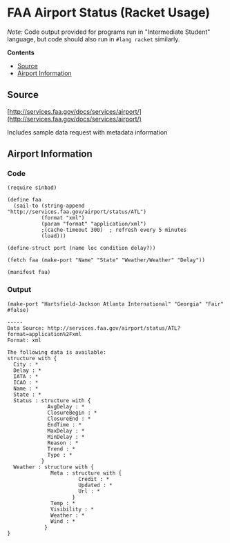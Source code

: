 # FAA Airport Status (Racket Usage)

*Note:* Code output provided for programs run in "Intermediate Student" language, but code should also run in `#lang racket` similarly.

**Contents**
- [Source](#source)
- [Airport Information](#airport-information)



## Source

[http://services.faa.gov/docs/services/airport/](http://services.faa.gov/docs/services/airport/)

Includes sample data request with metadata information


## Airport Information

### Code

````
(require sinbad)

(define faa
  (sail-to (string-append "http://services.faa.gov/airport/status/ATL")
           (format "xml")
           (param "format" "application/xml")
           ;(cache-timeout 300)  ; refresh every 5 minutes
           (load)))

(define-struct port (name loc condition delay?))

(fetch faa (make-port "Name" "State" "Weather/Weather" "Delay"))

(manifest faa)
````

### Output

````
(make-port "Hartsfield-Jackson Atlanta International" "Georgia" "Fair" #false)

-----
Data Source: http://services.faa.gov/airport/status/ATL?format=application%2Fxml
Format: xml

The following data is available:
structure with {
  City : *
  Delay : *
  IATA : *
  ICAO : *
  Name : *
  State : *
  Status : structure with {
             AvgDelay : *
             ClosureBegin : *
             ClosureEnd : *
             EndTime : *
             MaxDelay : *
             MinDelay : *
             Reason : *
             Trend : *
             Type : *
           }
  Weather : structure with {
              Meta : structure with {
                       Credit : *
                       Updated : *
                       Url : *
                     }
              Temp : *
              Visibility : *
              Weather : *
              Wind : *
            }
}
````
